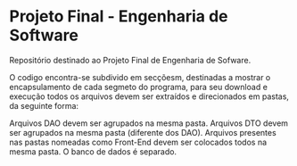 # Projeto Final - Engenharia de Software
Repositório destinado ao Projeto Final de Engenharia de Sofware.

O codigo encontra-se subdivido em secçõesm, destinadas a mostrar o encapsulamento de cada segmeto do programa, para seu download e execução todos os arquivos devem ser extraídos e direcionados em pastas, da seguinte forma:

Arquivos DAO devem ser agrupados na mesma pasta.
Arquivos DTO devem ser agrupados na mesma pasta (diferente dos DAO).
Arquivos presentes nas pastas nomeadas como Front-End devem ser colocados todos na mesma pasta.
O banco de dados é separado.

